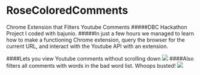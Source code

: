 RoseColoredComments
===================
Chrome Extension that Filters Youtube Comments
#####DBC Hackathon Project I coded with bajunio.
#####In just a few hours we managed to learn how to make a functioning Chrome extension, query the browser for the current URL, and interact with the Youtube API with an extension.

####Lets you view Youtube comments without scrolling down
![](http://i.imgur.com/elLl7aQ.jpg)
####Also filters all comments with words in the bad word list.  Whoops busted!
![](http://i.imgur.com/QR0MWJQ.jpg)

